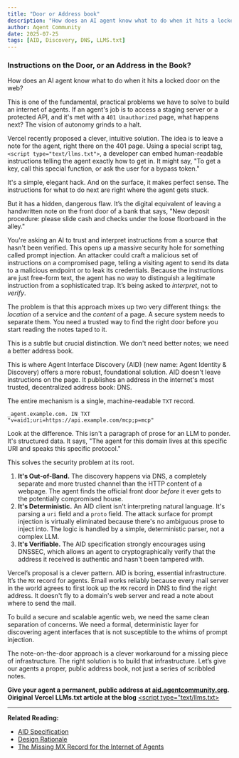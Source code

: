 ```yaml
---
title: "Door or Address book"
description: "How does an AI agent know what to do when it hits a locked door on the web?"
author: Agent Community
date: 2025-07-25
tags: [AID, Discovery, DNS, LLMS.txt]
---
```


### Instructions on the Door, or an Address in the Book?

How does an AI agent know what to do when it hits a locked door on the web?

This is one of the fundamental, practical problems we have to solve to build an internet of agents. If an agent's job is to access a staging server or a protected API, and it's met with a `401 Unauthorized` page, what happens next? The vision of autonomy grinds to a halt.

Vercel recently proposed a clever, intuitive solution. The idea is to leave a note for the agent, right there on the 401 page. Using a special script tag, `<script type="text/llms.txt">`, a developer can embed human-readable instructions telling the agent exactly how to get in. It might say, "To get a key, call this special function, or ask the user for a bypass token."

It's a simple, elegant hack. And on the surface, it makes perfect sense. The instructions for what to do next are right where the agent gets stuck.

But it has a hidden, dangerous flaw. It’s the digital equivalent of leaving a handwritten note on the front door of a bank that says, "New deposit procedure: please slide cash and checks under the loose floorboard in the alley."

You're asking an AI to trust and interpret instructions from a source that hasn't been verified. This opens up a massive security hole for something called prompt injection. An attacker could craft a malicious set of instructions on a compromised page, telling a visiting agent to send its data to a malicious endpoint or to leak its credentials. Because the instructions are just free-form text, the agent has no way to distinguish a legitimate instruction from a sophisticated trap. It’s being asked to *interpret*, not to *verify*.

The problem is that this approach mixes up two very different things: the *location* of a service and the *content* of a page. A secure system needs to separate them. You need a trusted way to find the right door before you start reading the notes taped to it.

This is a subtle but crucial distinction. We don't need better notes; we need a better address book.

This is where Agent Interface Discovery (AID) (new name: Agent Identity & Discovery) offers a more robust, foundational solution. AID doesn't leave instructions on the page. It publishes an address in the internet's most trusted, decentralized address book: DNS.

The entire mechanism is a single, machine-readable `TXT` record.

`_agent.example.com. IN TXT "v=aid1;uri=https://api.example.com/mcp;p=mcp"`

Look at the difference. This isn't a paragraph of prose for an LLM to ponder. It's structured data. It says, "The agent for this domain lives at this specific URI and speaks this specific protocol."

This solves the security problem at its root.

1.  **It's Out-of-Band.** The discovery happens via DNS, a completely separate and more trusted channel than the HTTP content of a webpage. The agent finds the official front door *before* it ever gets to the potentially compromised house.
2.  **It's Deterministic.** An AID client isn't interpreting natural language. It's parsing a `uri` field and a `proto` field. The attack surface for prompt injection is virtually eliminated because there's no ambiguous prose to inject into. The logic is handled by a simple, deterministic parser, not a complex LLM.
3.  **It's Verifiable.** The AID specification strongly encourages using DNSSEC, which allows an agent to cryptographically verify that the address it received is authentic and hasn't been tampered with.

Vercel’s proposal is a clever pattern. AID is boring, essential infrastructure. It’s the `MX` record for agents. Email works reliably because every mail server in the world agrees to first look up the `MX` record in DNS to find the right address. It doesn't fly to a domain's web server and read a note about where to send the mail.

To build a secure and scalable agentic web, we need the same clean separation of concerns. We need a formal, deterministic layer for discovering agent interfaces that is not susceptible to the whims of prompt injection.

The note-on-the-door approach is a clever workaround for a missing piece of infrastructure. The right solution is to build that infrastructure. Let’s give our agents a proper, public address book, not just a series of scribbled notes.

**Give your agent a permanent, public address at [aid.agentcommunity.org](https://aid.agentcommunity.org).**
**Oiriginal Vercel LLMs.txt article at the blog**  [<script type="text/llms.txt>](https://vercel.com/blog/a-proposal-for-inline-llm-instructions-in-html)

---

**Related Reading:**

- [AID Specification](docs.agentcommunity.org/aid/specification)
- [Design Rationale](docs.agentcommunity.org/aid/rationale)
- [The Missing MX Record for the Internet of Agents](missing-record)
